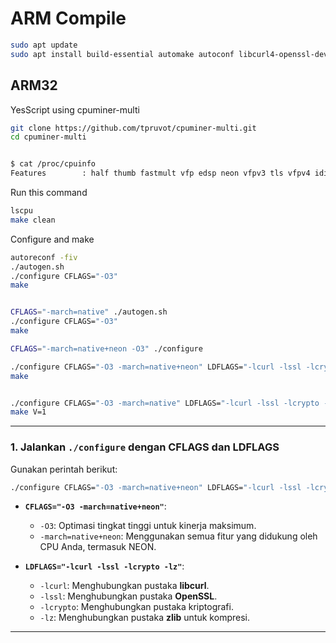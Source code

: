 # ARM Compile

```sh
sudo apt update
sudo apt install build-essential automake autoconf libcurl4-openssl-dev libssl-dev zlib1g-dev libjansson-dev
```

## ARM32

YesScript using cpuminer-multi

```sh
git clone https://github.com/tpruvot/cpuminer-multi.git
cd cpuminer-multi


$ cat /proc/cpuinfo
Features        : half thumb fastmult vfp edsp neon vfpv3 tls vfpv4 idiva idivt vfpd32 lpae evtstrm
```
Run this command
```sh
lscpu
make clean
```

Configure and make

```sh
autoreconf -fiv
./autogen.sh
./configure CFLAGS="-O3"
make


CFLAGS="-march=native" ./autogen.sh
./configure CFLAGS="-O3"
make

CFLAGS="-march=native+neon -O3" ./configure

./configure CFLAGS="-O3 -march=native+neon" LDFLAGS="-lcurl -lssl -lcrypto -lz"
make


./configure CFLAGS="-O3 -march=native" LDFLAGS="-lcurl -lssl -lcrypto -lz -ljansson"
make V=1

```

---

### **1. Jalankan `./configure` dengan CFLAGS dan LDFLAGS**
Gunakan perintah berikut:
```bash
./configure CFLAGS="-O3 -march=native+neon" LDFLAGS="-lcurl -lssl -lcrypto -lz"
```

- **`CFLAGS="-O3 -march=native+neon"`**:
  - `-O3`: Optimasi tingkat tinggi untuk kinerja maksimum.
  - `-march=native+neon`: Menggunakan semua fitur yang didukung oleh CPU Anda, termasuk NEON.

- **`LDFLAGS="-lcurl -lssl -lcrypto -lz"`**:
  - `-lcurl`: Menghubungkan pustaka **libcurl**.
  - `-lssl`: Menghubungkan pustaka **OpenSSL**.
  - `-lcrypto`: Menghubungkan pustaka kriptografi.
  - `-lz`: Menghubungkan pustaka **zlib** untuk kompresi.

---
